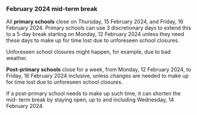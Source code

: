 ###  February 2024 mid-term break

All **primary schools** close on Thursday, 15 February 2024, and Friday, 16
February 2024. Primary schools can use 3 discretionary days to extend this to
a 5-day break starting on Monday, 12 February 2024 unless they need these days
to make up for time lost due to unforeseen school closures.

Unforeseen school closures might happen, for example, due to bad weather.

**Post-primary schools** close for a week, from Monday, 12 February 2024, to
Friday, 16 February 2024 inclusive, unless changes are needed to make up for
time lost due to unforeseen school closures.

If a post-primary school needs to make up such time, it can shorten the mid-
term break by staying open, up to and including Wednesday, 14 February 2024.
